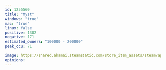 ```yaml
---
id: 1255560
title: "Myst"
windows: "true"
mac: "true"
linux: false
positive: 1382
negative: 171
estimated_owners: "100000 - 200000"
peak_ccu: 71

image: https://shared.akamai.steamstatic.com/store_item_assets/steam/apps/1255560/header.jpg?t=1730162842
opinions:
---
```

